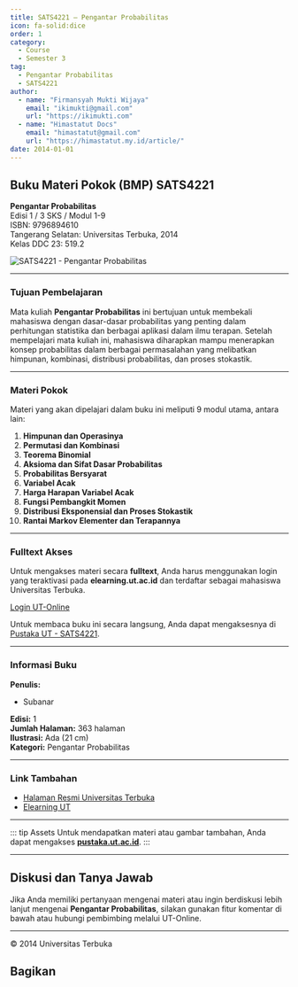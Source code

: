 ```yaml
--- 
title: SATS4221 – Pengantar Probabilitas
icon: fa-solid:dice
order: 1
category:
  - Course
  - Semester 3
tag:
  - Pengantar Probabilitas
  - SATS4221
author:
  - name: "Firmansyah Mukti Wijaya"
    email: "ikimukti@gmail.com"
    url: "https://ikimukti.com"
  - name: "Himastatut Docs"
    email: "himastatut@gmail.com"
    url: "https://himastatut.my.id/article/"
date: 2014-01-01
--- 
```


## Buku Materi Pokok (BMP) SATS4221

**Pengantar Probabilitas**  
Edisi 1 / 3 SKS / Modul 1-9  
ISBN: 9796894610  
Tangerang Selatan: Universitas Terbuka, 2014  
Kelas DDC 23: 519.2  

![SATS4221 - Pengantar Probabilitas](https://pustaka.ut.ac.id/lib/wp-content/uploads/2017/01/SATS4221.jpg)

--- 

### Tujuan Pembelajaran

Mata kuliah **Pengantar Probabilitas** ini bertujuan untuk membekali mahasiswa dengan dasar-dasar probabilitas yang penting dalam perhitungan statistika dan berbagai aplikasi dalam ilmu terapan. Setelah mempelajari mata kuliah ini, mahasiswa diharapkan mampu menerapkan konsep probabilitas dalam berbagai permasalahan yang melibatkan himpunan, kombinasi, distribusi probabilitas, dan proses stokastik.

--- 

### Materi Pokok

Materi yang akan dipelajari dalam buku ini meliputi 9 modul utama, antara lain:

1. **Himpunan dan Operasinya**
2. **Permutasi dan Kombinasi**
3. **Teorema Binomial**
4. **Aksioma dan Sifat Dasar Probabilitas**
5. **Probabilitas Bersyarat**
6. **Variabel Acak**
7. **Harga Harapan Variabel Acak**
8. **Fungsi Pembangkit Momen**
9. **Distribusi Eksponensial dan Proses Stokastik**
10. **Rantai Markov Elementer dan Terapannya**

--- 

### Fulltext Akses

Untuk mengakses materi secara **fulltext**, Anda harus menggunakan login yang teraktivasi pada **elearning.ut.ac.id** dan terdaftar sebagai mahasiswa Universitas Terbuka.

[Login UT-Online](http://elearning.ut.ac.id)

Untuk membaca buku ini secara langsung, Anda dapat mengaksesnya di [Pustaka UT - SATS4221](https://pustaka.ut.ac.id/lib/sats4221-pengantar-probabilitas-2/).

--- 

### Informasi Buku

**Penulis:**  
- Subanar  

**Edisi:** 1  
**Jumlah Halaman:** 363 halaman  
**Ilustrasi:** Ada (21 cm)  
**Kategori:** Pengantar Probabilitas  

--- 

### Link Tambahan

- [Halaman Resmi Universitas Terbuka](https://www.ut.ac.id)
- [Elearning UT](http://elearning.ut.ac.id)

--- 

::: tip Assets
Untuk mendapatkan materi atau gambar tambahan, Anda dapat mengakses **[pustaka.ut.ac.id](https://pustaka.ut.ac.id)**.
:::

--- 

## Diskusi dan Tanya Jawab

Jika Anda memiliki pertanyaan mengenai materi atau ingin berdiskusi lebih lanjut mengenai **Pengantar Probabilitas**, silakan gunakan fitur komentar di bawah atau hubungi pembimbing melalui UT-Online.

--- 

<footer>
  <p>© 2014 Universitas Terbuka</p>
</footer>


## Bagikan
<Share colorful />
<GitContributors />
<GitChangelog />